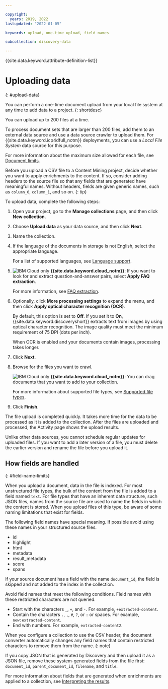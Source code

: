 ```yaml
---

copyright:
  years: 2019, 2022
lastupdated: "2022-01-05"

keywords: upload, one-time upload, field names

subcollection: discovery-data

---
```


{{site.data.keyword.attribute-definition-list}}

# Uploading data
{: #upload-data}

You can perform a one-time document upload from your local file system at any time to add data to a project.
{: shortdesc}

You can upload up to 200 files at a time.

To process document sets that are larger than 200 files, add them to an external data source and use a data source crawler to upload them. For {{site.data.keyword.icp4dfull_notm}} deployments, you can use a *Local File System* data source for this purpose.

For more information about the maximum size allowed for each file, see [Document limits](/docs/discovery-data?topic=discovery-data-collections#collections-doc-limits).

Before you upload a CSV file to a Content Mining project, decide whether you want to apply enrichments to the content. If so, consider adding headers to the source file so that any fields that are generated have meaningful names. Without headers, fields are given generic names, such as `column_0`, `column_1`, and so on.
{: tip}

To upload data, complete the following steps:

1.  Open your project, go to the **Manage collections** page, and then click **New collection**.
1.  Choose **Upload data** as your data source, and then click **Next**.
1.  Name the collection.
1.  If the language of the documents in storage is not English, select the appropriate language.

    For a list of supported languages, see [Language support](/docs/discovery-data?topic=discovery-data-language-support).
1.  ![IBM Cloud only](images/ibm-cloud.png) **{{site.data.keyword.cloud_notm}}**: If you want to look for and extract question-and-answer pairs, select **Apply FAQ extraction**.

    For more information, see [FAQ extraction](/docs/discovery-data?topic=discovery-data-sources#faq-extraction).
1.  Optionally, click **More processing settings** to expand the menu, and then click **Apply optical character recognition (OCR)**.

    By default, this option is set to **Off**. If you set it to **On**, {{site.data.keyword.discoveryshort}} extracts text from images by using optical character recognition. The image quality must meet the minimum requirement of 75 DPI (dots per inch).

    When OCR is enabled and your documents contain images, processing takes longer.

1.  Click **Next**.
1.  Browse for the files you want to crawl.

    ![IBM Cloud only](images/ibm-cloud.png) **{{site.data.keyword.cloud_notm}}**: You can drag documents that you want to add to your collection.

    For more information about supported file types, see [Supported file types](/docs/discovery-data?topic=discovery-data-collections#supportedfiletypes).
1.  Click **Finish**.

The file upload is completed quickly. It takes more time for the data to be processed as it is added to the collection. After the files are uploaded and processed, the Activity page shows the upload results.

Unlike other data sources, you cannot schedule regular updates for uploaded files. If you want to add a later version of a file, you must delete the earlier version and rename the file before you upload it.

## How fields are handled
{: #field-name-limits}

When you upload a document, data in the file is indexed. For most unstructured file types, the bulk of the content from the file is added to a field named `text`. For file types that have an inherent data structure, such JSON files, names from the source file are used to name the fields in which the content is stored. When you upload files of this type, be aware of some naming limitations that exist for fields.

The following field names have special meaning. If possible avoid using these names in your structured source files.

- id
- highlight
- html
- metadata
- result_metadata
- score
- spans

If your source document has a field with the name `document_id`, the field is skipped and not added to the index in the collection.

Avoid field names that meet the following conditions. Field names with these restricted characters are not queried.

- Start with the characters `_`, `+`, and `-`. For example, `+extracted-content`.
- Contain the characters `.`, `,`, `#`, `?`, or `:` or spaces. For example, `new:extracted-content`.
- End with numbers. For example, `extracted-content2`.

When you configure a collection to use the CSV header, the document converter automatically changes any field names that contain restricted characters to remove them from the name.
{: note}

If you copy JSON that is generated by Discovery and then upload it as a JSON file, remove these system-generated fields from the file first: `document_id`, `parent_document_id`, `filename`, and `title`.

For more information about fields that are generated when enrichments are applied to a collection, see [Interpreting the results](/docs/discovery-data?topic=discovery-data-test#test-json).